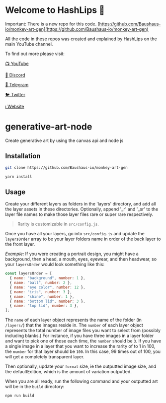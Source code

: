 # Welcome to HashLips 👄

Important: There is a new repo for this code.
[https://github.com/Baushaus-io/monkey-art-gen](https://github.com/Baushaus-io/monkey-art-gen)

All the code in these repos was created and explained by HashLips on the main YouTube channel.

To find out more please visit:

[📺 YouTube](https://www.youtube.com/channel/)

[👄 Discord](https://discord.gg/42fNEfpv)

[💬 Telegram](https://t.me/)

[🐦 Twitter](https://twitter.com/)

[ℹ️ Website](https://hashlips.online/)

# generative-art-node

Create generative art by using the canvas api and node js

## Installation

```sh
git clone https://github.com/Baushaus-io/monkey-art-gen

yarn install
```

## Usage

Create your different layers as folders in the 'layers' directory, and add all the layer assets in these directories. Optionally, append '\_r' and '\_sr' to the layer file names to make those layer files rare or super rare respectively.

> Rarity is customizable in `src/config.js`.

Once you have all your layers, go into `src/config.js` and update the `layersOrder` array to be your layer folders name in order of the back layer to the front layer.

_Example:_ If you were creating a portrait design, you might have a background, then a head, a mouth, eyes, eyewear, and then headwear, so your `layersOrder` would look something like this:

```js
const layersOrder = [
  { name: "background", number: 1 },
  { name: "ball", number: 2 },
  { name: "eye color", number: 12 },
  { name: "iris", number: 3 },
  { name: "shine", number: 1 },
  { name: "bottom lid", number: 3 },
  { name: "top lid", number: 3 },
];
```

The `name` of each layer object represents the name of the folder (in `/layers/`) that the images reside in. The `number` of each layer object represents the total number of image files you want to select from (possibly including blanks.) For instance, if you have three images in a layer folder and want to pick one of those each time, the `number` should be `3`. If you have a single image in a layer that you want to increase the rarity of to 1 in 100, the `number` for that layer should be `100`. In this case, 99 times out of 100, you will get a completely transparent layer.

Then optionally, update your `format` size, ie the outputted image size, and the defaultEdition, which is the amount of variation outputted.

When you are all ready, run the following command and your outputted art will be in the `build` directory:

```sh
npm run build
```
